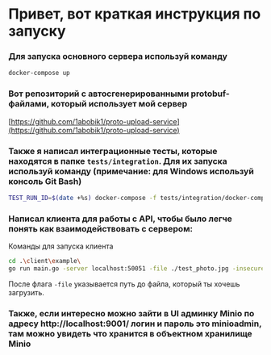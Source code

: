 # Привет, вот краткая инструкция по запуску

### Для запуска основного сервера используй команду
```bash
docker-compose up
```

### Вот репозиторий с автосгенерированными protobuf-файлами, который использует мой сервер
[https://github.com/1abobik1/proto-upload-service](https://github.com/1abobik1/proto-upload-service)

### Также я написал интеграционные тесты, которые находятся в папке `tests/integration`. Для их запуска используй команду (примечание: для Windows используй консоль Git Bash)
```bash
TEST_RUN_ID=$(date +%s) docker-compose -f tests/integration/docker-compose.test.yml up --build
```

### Написал клиента для работы с API, чтобы было легче понять как взаимодействовать с сервером:
Команды для запуска клиента
```bash
cd .\client\example\
go run main.go -server localhost:50051 -file ./test_photo.jpg -insecure
```
После флага `-file` указывается путь до файла, который ты хочешь загрузить.

### Также, если интересно можно зайти в UI админку Minio по адресу http://localhost:9001/ логин и пароль это minioadmin, там можно увидеть что хранится в объектном хранилище Minio
